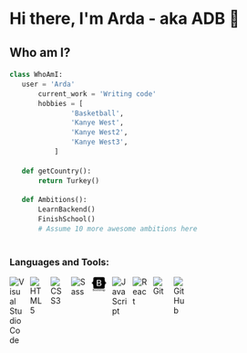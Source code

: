 # Hi there, I'm Arda - aka ADB 👋 

## Who am I?
 ```python
 class WhoAmI:
 	user = 'Arda'
		current_work = 'Writing code'
		hobbies = [
				'Basketball',
				'Kanye West',
				'Kanye West2',
				'Kanye West3',
			]
	
	def getCountry():
		return Turkey()
	
	def Ambitions():
		LearnBackend()
		FinishSchool()
		# Assume 10 more awesome ambitions here  
	
 ```



### Languages and Tools:


[<img align="left" alt="Visual Studio Code" width="26px" src="https://cdn.jsdelivr.net/gh/devicons/devicon/icons/vscode/vscode-original.svg" style="padding-right:10px;" />][vscode]
[<img align="left" alt="HTML5" width="26px" src="https://cdn.jsdelivr.net/gh/devicons/devicon/icons/html5/html5-original.svg" style="padding-right:10px;" />][html]
[<img align="left" alt="CSS3" width="26px" src="https://cdn.jsdelivr.net/gh/devicons/devicon/icons/css3/css3-original.svg" style="padding-right:10px;" />][css]
[<img align="left" alt="Sass" width="26px" src="https://cdn.jsdelivr.net/gh/devicons/devicon/icons/sass/sass-original.svg" style="padding-right:10px;"/>][sass]
[<img align="left" alt="Bootstrap" width="26px" src="https://raw.githubusercontent.com/devicons/devicon/master/icons/bootstrap/bootstrap-plain-wordmark.svg" style="padding-right:10px;" />](https://getbootstrap.com)
[<img align="left" alt="JavaScript" width="26px" src="https://cdn.jsdelivr.net/gh/devicons/devicon/icons/javascript/javascript-original.svg" style="padding-right:10px;" />][json]
[<img align="left" alt="React" width="26px" src="https://cdn.jsdelivr.net/gh/devicons/devicon/icons/react/react-original.svg" style="padding-right:10px;" />][react]
[<img align="left" alt="Git" width="26px" src="https://cdn.jsdelivr.net/gh/devicons/devicon/icons/git/git-original.svg" style="padding-right:10px;" />][git]
[<img align="left" alt="GitHub" width="26px" src="https://user-images.githubusercontent.com/3369400/139447912-e0f43f33-6d9f-45f8-be46-2df5bbc91289.png" style="padding-right:10px;" />](https://github.com/adbcuzz)


<br />
<br />

[vscode]: https://code.visualstudio.com/
[css]: https://www.w3schools.com/css/
[html]: https://www.w3.org/html/
[sass]: https://sass-lang.com/
[json]: https://developer.mozilla.org/en-US/docs/Web/JavaScript
[react]: https://reactjs.org/
[node]: https://nodejs.org/
[git]: https://git-scm.com/



